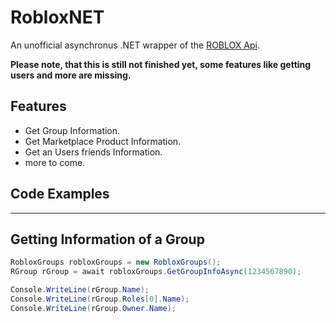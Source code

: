 # RobloxNET
An unofficial asynchronus .NET wrapper of the [ROBLOX Api](https://api.roblox.com/docs).

**Please note, that this is still not finished yet, some features like getting users and more are missing.**

## Features
  - Get Group Information.
  - Get Marketplace Product Information.
  - Get an Users friends Information.
  - more to come.

## Code Examples
___
## Getting Information of a Group
```cs
RobloxGroups robloxGroups = new RobloxGroups();
RGroup rGroup = await robloxGroups.GetGroupInfoAsync(1234567890);

Console.WriteLine(rGroup.Name);
Console.WriteLine(rGroup.Roles[0].Name);
Console.WriteLine(rGroup.Owner.Name);
```
